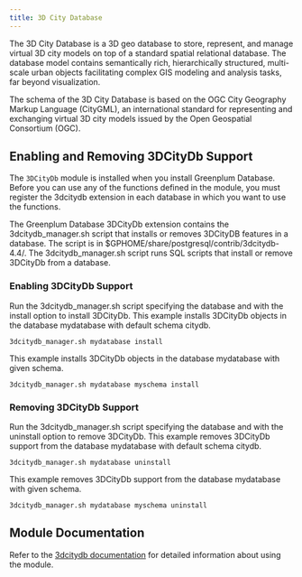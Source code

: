 ```yaml
---
title: 3D City Database
---
```


The 3D City Database is a 3D geo database to store, represent, and manage virtual 3D city models on top of a standard
spatial relational database. The database model contains semantically rich, hierarchically structured, multi-scale urban
objects facilitating complex GIS modeling and analysis tasks, far beyond visualization.

The schema of the 3D City Database is based on the OGC City Geography Markup Language (CityGML),
an international standard for representing and exchanging virtual 3D city models issued by the Open Geospatial Consortium (OGC).

## <a id="topic_reg"></a>Enabling and Removing 3DCityDb Support

The `3DCityDb` module is installed when you install Greenplum Database. Before you can use any of the functions defined
in the module, you must register the 3dcitydb extension in each database in which you want to use the functions.

The Greenplum Database 3DCityDb extension contains the 3dcitydb_manager.sh script that installs or removes 3DCityDB features
in a database. The script is in $GPHOME/share/postgresql/contrib/3dcitydb-4.4/. The 3dcitydb_manager.sh script runs SQL
scripts that install or remove 3DCityDb from a database.

### <a id="topic_reg"></a> Enabling 3DCityDb Support
Run the 3dcitydb_manager.sh script specifying the database and with the install option to install 3DCityDb.
This example installs 3DCityDb objects in the database mydatabase with default schema citydb.

```
3dcitydb_manager.sh mydatabase install
```
This example installs 3DCityDb objects in the database mydatabase with given schema.

```
3dcitydb_manager.sh mydatabase myschema install
```

### <a id="topic_reg"></a> Removing 3DCityDb Support
Run the 3dcitydb_manager.sh script specifying the database and with the uninstall option to remove 3DCityDb.
This example removes 3DCityDb support from the database mydatabase with default schema citydb.

```
3dcitydb_manager.sh mydatabase uninstall
```
This example removes 3DCityDb support from the database mydatabase with given schema.

```
3dcitydb_manager.sh mydatabase myschema uninstall
```

## <a id="topic_info"></a>Module Documentation

Refer to the [3dcitydb documentation](https://3dcitydb-docs.readthedocs.io/en/latest/3dcitydb/index.html) for detailed information about using the module.


